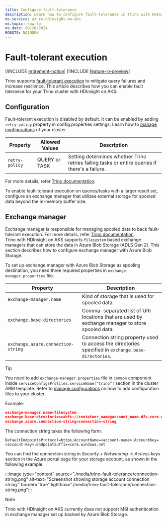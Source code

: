 ```yaml
---
title: Configure fault-tolerance
description: Learn how to configure fault-tolerance in Trino with HDInsight on AKS.
ms.service: azure-hdinsight-on-aks
ms.topic: how-to 
ms.date: 09/20/2024
ROBOTS: NOINDEX
---
```


# Fault-tolerant execution

[!INCLUDE [retirement-notice](../includes/retirement-notice.md)]
[!INCLUDE [feature-in-preview](../includes/feature-in-preview.md)]


Trino supports [fault-tolerant execution](https://trino.io/docs/current/admin/fault-tolerant-execution.html) to mitigate query failures and increase resilience.
This article describes how you can enable fault tolerance for your Trino cluster with HDInsight on AKS.

## Configuration

Fault-tolerant execution is disabled by default. It can be enabled by adding `retry-policy` property in config.properties settings. Learn how to [manage configurations](./trino-service-configuration.md) of your cluster.

|Property|Allowed Values|Description|
|-|-|-|
|`retry-policy`|QUERY or TASK| Setting determines whether Trino retries failing tasks or entire queries if there's a failure.|

For more details, refer [Trino documentation](https://trino.io/docs/current/admin/fault-tolerant-execution.html).

To enable fault-tolerant execution on queries/tasks with a larger result set, configure an exchange manager that utilizes external storage for spooled data beyond the in-memory buffer size.

## Exchange manager

Exchange manager is responsible for managing spooled data to back fault-tolerant execution. For more details, refer [Trino documentation]( https://trino.io/docs/current/admin/fault-tolerant-execution.html#fte-exchange-manager).
<br>Trino with HDInsight on AKS supports `filesystem` based exchange managers that can store the data in Azure Blob Storage (ADLS Gen 2). This section describes how to configure exchange manager with Azure Blob Storage.

To set up exchange manager with Azure Blob Storage as spooling destination, you need three required properties in `exchange-manager.properties` file.

|Property|Description|
|-|-|
|`exchange-manager.name`| Kind of storage that is used for spooled data.|
|`exchange.base-directories`| Comma-separated list of URI locations that are used by exchange manager to store spooled data.|
|`exchange.azure.connection-string`| Connection string property used to access the directories specified in `exchange.base-directories`. |


> [!TIP]
> You need to add `exchange-manager.properties` file in `common` component inside `serviceConfigsProfiles.serviceName[“trino”]` section in the cluster ARM template. Refer to [manage confgurations](./trino-service-configuration.md#using-arm-template) on how to add configuration files to your cluster.

Example:

```json
exchange-manager.name=filesystem
exchange.base-directories=abfs://container_name@account_name.dfs.core.windows.net
exchange.azure.connection-string=connection-string
```

The connection string takes the following form:
```
DefaultEndpointsProtocol=https;AccountName=<account-name>;AccountKey=<account-key>;EndpointSuffix=core.windows.net
```


You can find the connection string in *Security + Networking* -> *Access keys* section in the Azure portal page for your storage account, as shown in the following example: 

:::image type="content" source="./media/trino-fault-tolerance/connection-string.png" alt-text="Screenshot showing storage account connection string." border="true" lightbox="./media/trino-fault-tolerance/connection-string.png":::

> [!NOTE]
> Trino with HDInsight on AKS currently does not support MSI authentication in exchange manager set up backed by Azure Blob Storage.
